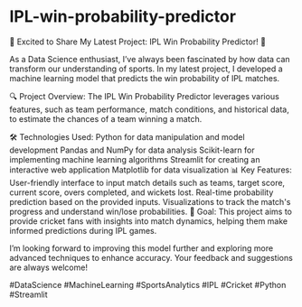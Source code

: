 # IPL-win-probability-predictor
🚀 Excited to Share My Latest Project: IPL Win Probability Predictor! 🏏

As a Data Science enthusiast, I’ve always been fascinated by how data can transform our understanding of sports. In my latest project, I developed a machine learning model that predicts the win probability of IPL matches.

🔍 Project Overview:
The IPL Win Probability Predictor leverages various features, such as team performance, match conditions, and historical data, to estimate the chances of a team winning a match.

🛠️ Technologies Used:
Python for data manipulation and model development
Pandas and NumPy for data analysis
Scikit-learn for implementing machine learning algorithms
Streamlit for creating an interactive web application
Matplotlib for data visualization
📊 Key Features:
User-friendly interface to input match details such as teams, target score, current score, overs completed, and wickets lost.
Real-time probability prediction based on the provided inputs.
Visualizations to track the match's progress and understand win/lose probabilities.
🎯 Goal:
This project aims to provide cricket fans with insights into match dynamics, helping them make informed predictions during IPL games.

I’m looking forward to improving this model further and exploring more advanced techniques to enhance accuracy. Your feedback and suggestions are always welcome!


#DataScience #MachineLearning #SportsAnalytics #IPL #Cricket #Python #Streamlit
